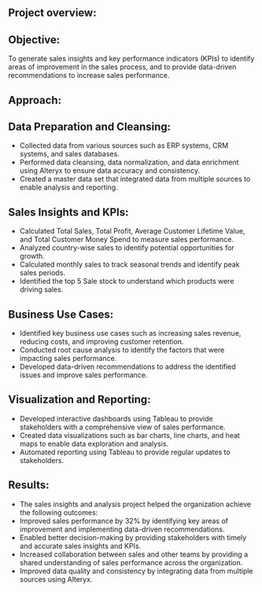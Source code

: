 ## Project overview:

## Objective:
To generate sales insights and key performance indicators (KPIs) to identify areas of improvement in the sales process, and to provide data-driven recommendations to increase sales performance.

## Approach:

## Data Preparation and Cleansing:
- Collected data from various sources such as ERP systems, CRM systems, and sales databases.
- Performed data cleansing, data normalization, and data enrichment using Alteryx to ensure data accuracy and consistency.
- Created a master data set that integrated data from multiple sources to enable analysis and reporting.

## Sales Insights and KPIs:
- Calculated Total Sales, Total Profit, Average Customer Lifetime Value, and Total Customer Money Spend to measure sales performance.
- Analyzed country-wise sales to identify potential opportunities for growth.
- Calculated monthly sales to track seasonal trends and identify peak sales periods.
- Identified the top 5 Sale stock to understand which products were driving sales.

## Business Use Cases:
- Identified key business use cases such as increasing sales revenue, reducing costs, and improving customer retention.
- Conducted root cause analysis to identify the factors that were impacting sales performance.
- Developed data-driven recommendations to address the identified issues and improve sales performance.

## Visualization and Reporting:
- Developed interactive dashboards using Tableau to provide stakeholders with a comprehensive view of sales performance.
- Created data visualizations such as bar charts, line charts, and heat maps to enable data exploration and analysis.
- Automated reporting using Tableau to provide regular updates to stakeholders.

## Results:
- The sales insights and analysis project helped the organization achieve the following outcomes:
- Improved sales performance by 32% by identifying key areas of improvement and implementing data-driven recommendations.
- Enabled better decision-making by providing stakeholders with timely and accurate sales insights and KPIs.
- Increased collaboration between sales and other teams by providing a shared understanding of sales performance across the organization.
- Improved data quality and consistency by integrating data from multiple sources using Alteryx.
